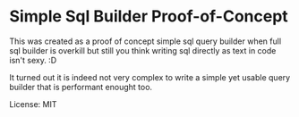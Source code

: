 # Simple Sql Builder Proof-of-Concept

 This was created as a proof of concept simple sql query builder when full sql builder is overkill but still you think writing sql directly as text in code isn't sexy. :D

 It turned out it is indeed not very complex to write a simple yet usable query builder that is performant enought too.
 
 
 License: MIT

